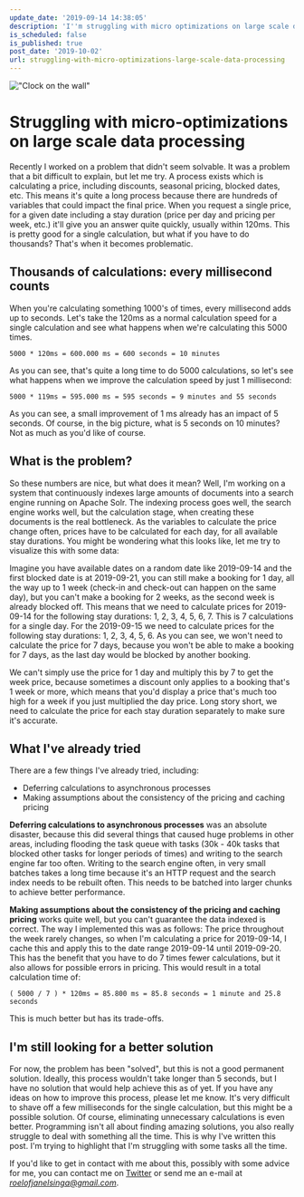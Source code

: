 ```yaml
---
update_date: '2019-09-14 14:38:05'
description: 'I''m struggling with micro optimizations on large scale data processing. Find out in what way I''m trying to improve the runtime of the calculations by saving processing cycles.'
is_scheduled: false
is_published: true
post_date: '2019-10-02'
url: struggling-with-micro-optimizations-large-scale-data-processing
---
```

!["Clock on the wall"](/images/articles/clock-on-the-wall.jpeg)
# Struggling with micro-optimizations on large scale data processing

Recently I worked on a problem that didn't seem solvable. It was a problem that a bit difficult to explain, but let me try. A process exists which is calculating a price, including discounts, seasonal pricing, blocked dates, etc. This means it's quite a long process because there are hundreds of variables that could impact the final price. When you request a single price, for a given date including a stay duration (price per day and pricing per week, etc.) it'll give you an answer quite quickly, usually within 120ms. This is pretty good for a single calculation, but what if you have to do thousands? That's when it becomes problematic.

## Thousands of calculations: every millisecond counts
When you're calculating something 1000's of times, every millisecond adds up to seconds. Let's take the 120ms as a normal calculation speed for a single calculation and see what happens when we're calculating this 5000 times. 

```
5000 * 120ms = 600.000 ms = 600 seconds = 10 minutes
```

As you can see, that's quite a long time to do 5000 calculations, so let's see what happens when we improve the calculation speed by just 1 millisecond:

```
5000 * 119ms = 595.000 ms = 595 seconds = 9 minutes and 55 seconds
```

As you can see, a small improvement of 1 ms already has an impact of 5 seconds. Of course, in the big picture, what is 5 seconds on 10 minutes? Not as much as you'd like of course.

## What is the problem?
So these numbers are nice, but what does it mean? Well, I'm working on a system that continuously indexes large amounts of documents into a search engine running on Apache Solr. The indexing process goes well, the search engine works well, but the calculation stage, when creating these documents is the real bottleneck. As the variables to calculate the price change often, prices have to be calculated for each day, for all available stay durations. You might be wondering what this looks like, let me try to visualize this with some data:

Imagine you have available dates on a random date like 2019-09-14 and the first blocked date is at 2019-09-21, you can still make a booking for 1 day, all the way up to 1 week (check-in and check-out can happen on the same day), but you can't make a booking for 2 weeks, as the second week is already blocked off. This means that we need to calculate prices for 2019-09-14 for the following stay durations: 1, 2, 3, 4, 5, 6, 7. This is 7 calculations for a single day. For the 2019-09-15 we need to calculate prices for the following stay durations: 1, 2, 3, 4, 5, 6. As you can see, we won't need to calculate the price for 7 days, because you won't be able to make a booking for 7 days, as the last day would be blocked by another booking.

We can't simply use the price for 1 day and multiply this by 7 to get the week price, because sometimes a discount only applies to a booking that's 1 week or more, which means that you'd display a price that's much too high for a week if you just multiplied the day price. Long story short, we need to calculate the price for each stay duration separately to make sure it's accurate.

## What I've already tried
There are a few things I've already tried, including:
- Deferring calculations to asynchronous processes
- Making assumptions about the consistency of the pricing and caching pricing

**Deferring calculations to asynchronous processes** was an absolute disaster, because this did several things that caused huge problems in other areas, including flooding the task queue with tasks (30k - 40k tasks that blocked other tasks for longer periods of times) and writing to the search engine far too often. Writing to the search engine often, in very small batches takes a long time because it's an HTTP request and the search index needs to be rebuilt often. This needs to be batched into larger chunks to achieve better performance.

**Making assumptions about the consistency of the pricing and caching pricing** works quite well, but you can't guarantee the data indexed is correct. The way I implemented this was as follows: The price throughout the week rarely changes, so when I'm calculating a price for 2019-09-14, I cache this and apply this to the date range 2019-09-14 until 2019-09-20. This has the benefit that you have to do 7 times fewer calculations, but it also allows for possible errors in pricing. This would result in a total calculation time of:

```
( 5000 / 7 ) * 120ms = 85.800 ms = 85.8 seconds = 1 minute and 25.8 seconds
```

This is much better but has its trade-offs.

## I'm still looking for a better solution
For now, the problem has been "solved", but this is not a good permanent solution. Ideally, this process wouldn't take longer than 5 seconds, but I have no solution that would help achieve this as of yet. If you have any ideas on how to improve this process, please let me know. It's very difficult to shave off a few milliseconds for the single calculation, but this might be a possible solution. Of course, eliminating unnecessary calculations is even better. Programming isn't all about finding amazing solutions, you also really struggle to deal with something all the time. This is why I've written this post. I'm trying to highlight that I'm struggling with some tasks all the time. 

If you'd like to get in contact with me about this, possibly with some advice for me, you can contact me on [Twitter](https://twitter.com/RJElsinga) or send me an e-mail at *roelofjanelsinga@gmail.com*.